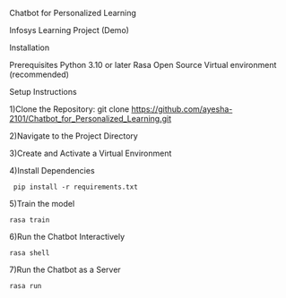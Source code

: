 Chatbot for Personalized Learning

Infosys Learning Project (Demo)

Installation

Prerequisites
   Python 3.10 or later
   Rasa Open Source
   Virtual environment (recommended)
   
Setup Instructions

1)Clone the Repository:
    git clone https://github.com/ayesha-2101/Chatbot_for_Personalized_Learning.git
    
2)Navigate to the Project Directory

3)Create and Activate a Virtual Environment

4)Install Dependencies

     pip install -r requirements.txt
     
5)Train the model

    rasa train
    
6)Run the Chatbot Interactively

    rasa shell
    
7)Run the Chatbot as a Server

    rasa run
